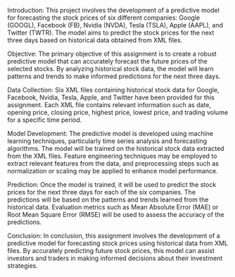 Introduction:
This project involves the development of a predictive model for forecasting the stock prices of six different companies: Google (GOOGL), Facebook (FB), Nvidia (NVDA), Tesla (TSLA), Apple (AAPL), and Twitter (TWTR). The model aims to predict the stock prices for the next three days based on historical data obtained from XML files.

Objective:
The primary objective of this assignment is to create a robust predictive model that can accurately forecast the future prices of the selected stocks. By analyzing historical stock data, the model will learn patterns and trends to make informed predictions for the next three days.

Data Collection:
Six XML files containing historical stock data for Google, Facebook, Nvidia, Tesla, Apple, and Twitter have been provided for this assignment. Each XML file contains relevant information such as date, opening price, closing price, highest price, lowest price, and trading volume for a specific time period.

Model Development:
The predictive model is developed using machine learning techniques, particularly time series analysis and forecasting algorithms. The model will be trained on the historical stock data extracted from the XML files. Feature engineering techniques may be employed to extract relevant features from the data, and preprocessing steps such as normalization or scaling may be applied to enhance model performance.

Prediction:
Once the model is trained, it will be used to predict the stock prices for the next three days for each of the six companies. The predictions will be based on the patterns and trends learned from the historical data. Evaluation metrics such as Mean Absolute Error (MAE) or Root Mean Square Error (RMSE) will be used to assess the accuracy of the predictions.

Conclusion:
In conclusion, this assignment involves the development of a predictive model for forecasting stock prices using historical data from XML files. By accurately predicting future stock prices, this model can assist investors and traders in making informed decisions about their investment strategies.
